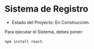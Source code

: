 <h1>Sistema de Registro</h1>

- Estado del Proyecto: En Construcción.

Para ejecutar el Sistema, debes poner:

```npm install react```.

